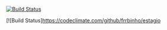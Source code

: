 

[![Build Status](https://travis-ci.org/frrbinho/estagio.svg?branch=master)](https://travis-ci.org/frrbinho/estagio)

[![Build Status]https://codeclimate.com/github/frrbinho/estagio

